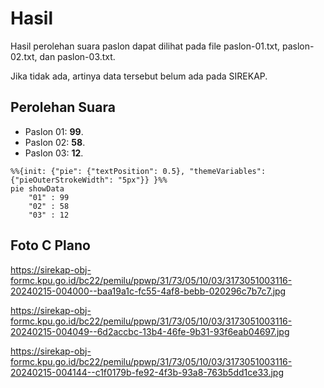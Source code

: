 # Hasil

Hasil perolehan suara paslon dapat dilihat pada file paslon-01.txt, paslon-02.txt, dan paslon-03.txt.

Jika tidak ada, artinya data tersebut belum ada pada SIREKAP.

## Perolehan Suara

 * Paslon 01: **99**.
 * Paslon 02: **58**.
 * Paslon 03: **12**.

```mermaid
%%{init: {"pie": {"textPosition": 0.5}, "themeVariables": {"pieOuterStrokeWidth": "5px"}} }%%
pie showData
    "01" : 99
    "02" : 58
    "03" : 12
```
## Foto C Plano

https://sirekap-obj-formc.kpu.go.id/bc22/pemilu/ppwp/31/73/05/10/03/3173051003116-20240215-004000--baa19a1c-fc55-4af8-bebb-020296c7b7c7.jpg

https://sirekap-obj-formc.kpu.go.id/bc22/pemilu/ppwp/31/73/05/10/03/3173051003116-20240215-004049--6d2accbc-13b4-46fe-9b31-93f6eab04697.jpg

https://sirekap-obj-formc.kpu.go.id/bc22/pemilu/ppwp/31/73/05/10/03/3173051003116-20240215-004144--c1f0179b-fe92-4f3b-93a8-763b5dd1ce33.jpg
